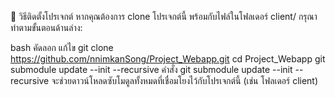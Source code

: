 🔧 วิธีติดตั้งโปรเจกต์
หากคุณต้องการ clone โปรเจกต์นี้ พร้อมกับไฟล์ในโฟลเดอร์ client/ กรุณาทำตามขั้นตอนด้านล่าง:

bash
คัดลอก
แก้ไข
git clone https://github.com/nnimkanSong/Project_Webapp.git
cd Project_Webapp
git submodule update --init --recursive
คำสั่ง git submodule update --init --recursive จะช่วยดาวน์โหลดซับโมดูลทั้งหมดที่เชื่อมโยงไว้กับโปรเจกต์นี้ (เช่น โฟลเดอร์ client)

